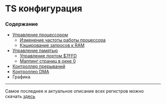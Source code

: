 ﻿# TS конфигурация

### Содержание

* [Управление процессором][cpu]
	* [Изменение частоты работы процессора][cpu#clock]
	* [Кэширование запросов к RAM][cpu#cache] 
* [Управление памятью][memory]
	* [Управление портом $7FFD][memory#7ffd]
	* [Маппинг страниц в окне 0][memory#mapping] 
* [Контроллер прерываний][interrupts]
* [Контроллер DMA][dma]
* Графика

---

Самое последнее и актуальное описание всех регистров можно скачать [здесь][TSConf.xls]

[cpu]: cpu.md
[cpu#clock]: cpu.md#clock
[cpu#cache]: cpu.md#cache
[memory]: memory.md
[memory#7ffd]: memory.md#7ffd
[memory#mapping]: memory.md#mapping
[interrupts]: interrupts.md
[dma]: dma.md
[TSConf.xls]: http://zx-evo-fpga.googlecode.com/hg/pentevo/docs/TSconf/TSconf.xls
